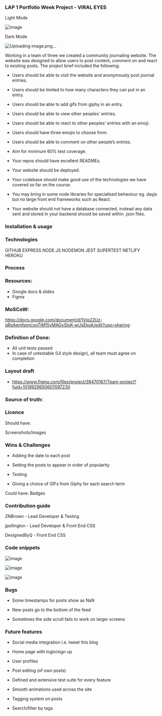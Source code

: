 ### LAP 1 Portfolio Week Project - VIRAL EYES

Light Mode

![image](https://user-images.githubusercontent.com/32695213/136435367-5548f821-4b7d-46e6-8784-513460ccd18a.png)

Dark Mode

![Uploading image.png…]()

Working in a team of three we created a community journaling website. The website was designed to allow users to post content, comment on and react to existing posts. The project brief included the following:

* Users should be able to visit the website and anonymously post journal entries.

* Users should be limited to how many characters they can put in an entry.

* Users should be able to add gifs from giphy in an entry.

* Users should be able to view other peoples' entries.

* Users should be able to react to other peoples’ entries with an emoji.

* Users should have three emojis to choose from.

* Users should be able to comment on other people’s entries.

* Aim for minimum 60% test coverage.

* Your repos should have excellent READMEs.

* Your website should be deployed.

* Your codebase should make good use of the technologies we have covered so far on the course.

* You may bring in some node libraries for specialised behaviour eg. dayjs but no large front end frameworks such as React.

* Your website should not have a database connected, instead any data sent and stored in your backend should be saved within .json files.

### Installation & usage



### Technologies

GITHUB
EXPRESS
NODE.JS
NODEMON
JEST
SUPERTEST
NETLIFY
HEROKU

### Process

### Resources:

* Google docs & slides
* Figma

### MoSCoW:

https://docs.google.com/document/d/1Viq22Uz-gRpAemfpmjcxoTiM15yMAGvSloK-wUsEkoA/edit?usp=sharing

### Definition of Done:

* All unit tests passed
* In case of untestable (UI style design), all team must agree on completion

### Layout draft

* https://www.figma.com/files/project/39470167/Team-project?fuid=1019929650607097230
 
### Source of truth:




### Licence



Should have:

Screenshots/Images

### Wins & Challenges

* Adding the date to each post

* Setting the posts to appear in order of popularity

* Testing

* Giving a choice of GIFs from Giphy for each search term


Could have:
Badges
### Contribution guide

ZNBrown - Lead Developer & Testing

jpxllington - Lead Developer & Front End CSS

DesignedByQ - Front End CSS

### Code snippets

![image](https://user-images.githubusercontent.com/32695213/136468934-89cf3562-30dc-4fd6-81f7-545a10dd3e12.png)

![image](https://user-images.githubusercontent.com/32695213/136469128-5958be37-2d5f-4b23-8bdf-44a05b972fde.png)

![image](https://user-images.githubusercontent.com/32695213/136469406-10c44e9e-0b83-4139-8ce7-e3804f301725.png)

### Bugs

* Some timestamps for posts show as NaN

* New posts go to the bottom of the feed

* Sometimes the side scroll fails to work on larger screens

### Future features

* Social media integration i.e. tweet this blog

* Home page with login/sign up

* User profiles

* Post editing (of own posts)

* Defined and extensive test suite for every feature

* Smooth animations used across the site

* Tagging system on posts

* Search/filter by tags

